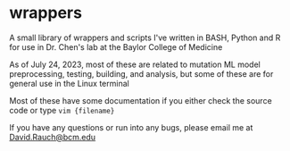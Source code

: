 # wrappers

A small library of wrappers and scripts I've written in BASH, Python and R for use in Dr. Chen's lab at the Baylor College of Medicine

As of July 24, 2023, most of these are related to mutation ML model preprocessing, testing, building, and analysis, but some of these are for general use in the Linux terminal

Most of these have some documentation if you either check the source code or type `vim {filename}`

If you have any questions or run into any bugs, please email me at David.Rauch@bcm.edu